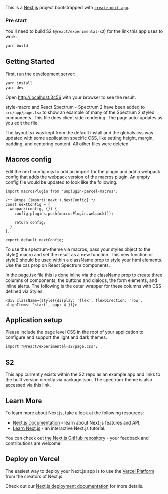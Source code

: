 This is a [Next.js](https://nextjs.org/) project bootstrapped with [`create-next-app`](https://github.com/vercel/next.js/tree/canary/packages/create-next-app).

### Pre start


You'll need to build S2 (`@react/experimental-s2`) for the link this app uses to work.

```bash
yarn build
```

## Getting Started

First, run the development server:

```bash
yarn install
yarn dev
```

Open [http://localhost:3456](http://localhost:3456) with your browser to see the result.

style-macro and React Spectrum - Spectrum 2 have been added to `src/app/page.tsx` to show an example of many of the Spectrum 2 styled components. This file does client side rendering. The page auto-updates as you edit the file. 

The layout.tsx was kept from the default install and the globals.css was updated with some application specific CSS, like setting height, margin, padding, and centering content. All other files were deleted.

## Macros config

Edit the next.config.mjs to add an import for the plugin and add a webpack config that adds the webpack version of the macros plugin. An empty config file would be updated to look like the following.

```
import macrosPlugin from 'unplugin-parcel-macros';

/** @type {import('next').NextConfig} */
const nextConfig = {
  webpack(config, {}) {
    config.plugins.push(macrosPlugin.webpack());

    return config;
  }
};

export default nextConfig;
```

To use the spectrum-theme via macros, pass your styles object to the style() macro and set the result as a new function. This new function or style() should be used within a className prop to style your html elements. Use the css prop on React Spectrum components.

In the page.tsx file this is done inline via the className prop to create three columns of components, the buttons and dialogs, the form elements, and inline alerts. The following is the outer wrapper for these columns with CSS defined via Styles.

```
<div className={style({display: 'flex', flexDirection: 'row', alignItems: 'start', gap: 4 })}>
```

## Application setup

Please include the page level CSS in the root of your application to configure and support the light and dark themes.

```
import "@react/experimental-s2/page.css";
```

## S2

This app currently exists within the S2 repo as an example app and links to the built version directly via package.json. The spectrum-theme is also accessed via this link.

## Learn More

To learn more about Next.js, take a look at the following resources:

- [Next.js Documentation](https://nextjs.org/docs) - learn about Next.js features and API.
- [Learn Next.js](https://nextjs.org/learn) - an interactive Next.js tutorial.

You can check out [the Next.js GitHub repository](https://github.com/vercel/next.js/) - your feedback and contributions are welcome!

## Deploy on Vercel

The easiest way to deploy your Next.js app is to use the [Vercel Platform](https://vercel.com/new?utm_medium=default-template&filter=next.js&utm_source=create-next-app&utm_campaign=create-next-app-readme) from the creators of Next.js.

Check out our [Next.js deployment documentation](https://nextjs.org/docs/deployment) for more details.
